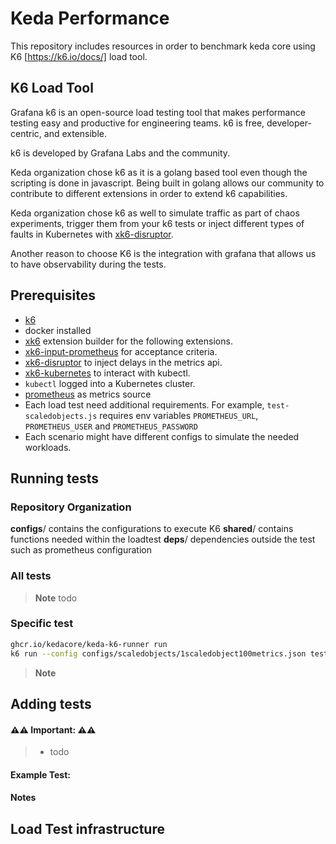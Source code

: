 # Keda Performance

This repository includes resources in order to benchmark keda core using K6 [https://k6.io/docs/] load tool.

## K6 Load Tool

Grafana k6 is an open-source load testing tool that makes performance testing easy and productive for engineering teams. k6 is free, developer-centric, and extensible.

k6 is developed by Grafana Labs and the community.

Keda organization chose k6 as it is a golang based tool even though the scripting is done in javascript. Being built in golang allows our community to contribute to different extensions in order to extend k6 capabilities.

Keda organization chose k6 as well to simulate traffic as part of chaos experiments, trigger them from your k6 tests or inject different types of faults in Kubernetes with [xk6-disruptor](https://k6.io/docs/javascript-api/xk6-disruptor/).

Another reason to choose K6 is the integration with grafana that allows us to have observability during the tests.

## Prerequisites

- [k6](https://k6.io/)
- docker installed
- [xk6](https://github.com/grafana/xk6) extension builder for the following extensions.
- [xk6-input-prometheus](https://github.com/JorTurFer/xk6-input-prometheus) for acceptance criteria.
- [xk6-disruptor](https://k6.io/docs/javascript-api/xk6-disruptor/) to inject delays in the metrics api.
- [xk6-kubernetes](https://github.com/grafana/xk6-kubernetes) to interact with kubectl.
- `kubectl` logged into a Kubernetes cluster.
- [prometheus](https://prometheus.io/docs/prometheus/latest/configuration/configuration/) as metrics source
- Each load test need additional requirements. For example, `test-scaledobjects.js` requires env variables `PROMETHEUS_URL`, `PROMETHEUS_USER` and `PROMETHEUS_PASSWORD`
- Each scenario might have different configs to simulate the needed workloads.

## Running tests

### Repository Organization

**configs**/ contains the configurations to execute K6
**shared**/ contains functions needed within the loadtest
**deps**/ dependencies outside the test such as prometheus configuration

### All tests

> **Note**
> todo

### Specific test

```bash
ghcr.io/kedacore/keda-k6-runner run
k6 run --config configs/scaledobjects/1scaledobject100metrics.json tests/test-scaledobject.js  # Assumes that setup has been run before
```

> **Note**

## Adding tests

#### ⚠⚠ Important: ⚠⚠

> - todo

#### **Example Test:**

#### Notes

## Load Test infrastructure
